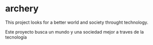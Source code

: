 # archery
This project looks for a better world and society throught technology.

Este proyecto busca un mundo y una sociedad mejor a traves de la tecnología
